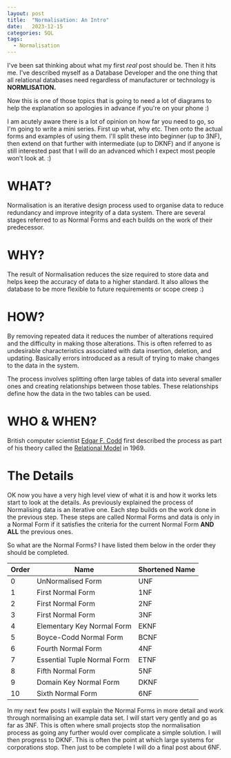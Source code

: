 ```yaml
---
layout: post
title:  "Normalisation: An Intro"
date:   2023-12-15
categories: SQL
tags: 
  - Normalisation
---
```

I've been sat thinking about what my first _real_ post should be.  Then it hits me. I've described myself as a Database Developer and the one thing that all relational databases need regardless of manufacturer or technology is **NORMLISATION.**

Now this is one of those topics that is going to need a lot of diagrams to help the explanation so apologies in advance if you're on your phone :)

I am acutely aware there is a lot of opinion on how far you need to go, so I'm going to write a mini series.  First up what, why etc.  Then onto the actual forms and examples of using them. I'll split these into beginner (up to 3NF), then extend on that further with intermediate (up to DKNF) and if anyone is still interested past that I will do an advanced which I expect most people won't look at. :)

# WHAT?
Normalisation is an iterative design process used to organise data to reduce redundancy and improve integrity of a data system.  There are several stages referred to as Normal Forms and each builds on the work of their predecessor.

# WHY?
The result of Normalisation reduces the size required to store data and helps keep the accuracy of data to a higher standard. It also allows the database to be more flexible to future requirements or scope creep :)

# HOW?
By removing repeated data it reduces the number of alterations required and the difficulty in making those alterations.  This is often referred to as undesirable characteristics associated with data insertion, deletion, and updating.  Basically errors introduced as a result of trying to make changes to the data in the system.

The process involves splitting often large tables of data into several smaller ones and creating relationships between those tables.  These relationships define how the data in the two tables can be used.

# WHO & WHEN?
British computer scientist [Edgar F. Codd](https://en.wikipedia.org/wiki/Edgar_F._Codd) first described the process as part of his theory called the [Relational Model](https://en.wikipedia.org/wiki/Relational_model) in 1969.

# The Details
OK now you have a very high level view of what it is and how it works lets start to look at the details.  As previously explained the process of Normalising data is an iterative one. Each step builds on the work done in the previous step.  These steps are called Normal Forms and data is only in a Normal Form if it satisfies the criteria for the current Normal Form **AND ALL** the previous ones.

So what are the Normal Forms?  I have listed them below in the order they should be completed.

| Order | Name | Shortened Name |
|---|---|---|
| 0 | UnNormalised Form | UNF |
| 1 | First Normal Form | 1NF |
| 2 | First Normal Form | 2NF |
| 3 | First Normal Form | 3NF |
| 4 | Elementary Key Normal Form | EKNF |
| 5 | Boyce-Codd Normal Form | BCNF |
| 6 | Fourth Normal Form | 4NF |
| 7 | Essential Tuple Normal Form | ETNF |
| 8 | Fifth Normal Form | 5NF |
| 9 | Domain Key Normal Form | DKNF |
| 10 | Sixth Normal Form | 6NF |

In my next few posts I will explain the Normal Forms in more detail and work through normalising an example data set.  I will start very gently and go as far as 3NF.  This is often where small projects stop the normalisation process as going any further would over complicate a simple solution.  I will then progress to DKNF. This is often the point at which large systems for corporations stop.  Then just to be complete I will do a final post about 6NF.

